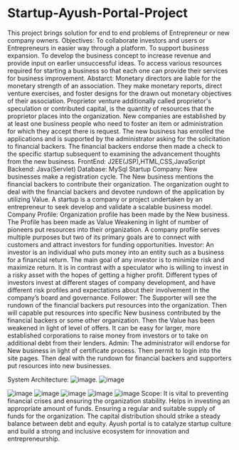 # Startup-Ayush-Portal-Project
This project brings solution for end to end problems of Entrepreneur or new company owners.
Objectives:
To collaborate investors and users or Entrepreneurs in easier way through a platform.
To support business expansion.
To  develop  the  business  concept  to  increase  revenue and provide input on earlier unsuccessful ideas.
To  access  various  resources  required  for  starting  a business so that each one can provide their services for business improvement.
Abstarct:
Monetary directors are liable for the monetary strength of an  association.  They  make  monetary  reports,  direct venture  exercises,  and  foster  designs  for  the  drawn  out monetary   objectives   of   their   association.   Proprietor venture  additionally  called  proprietor's  speculation  or contributed  capital,  is  the  quantity  of  resources  that  the proprietor  places  into  the  organization.  New  companies are established by at least one business people who need to foster an item or administration for which they accept there  is  request.  The  new  business  has  enrolled  the applications  and  is supported  by  the administrator  asking  for the solicitation to financial backers. The financial backers endorse then made a check to the specific startup subsequent to examining the advancement thoughts from the new business.
FrontEnd: J2EE(JSP),HTML,CSS,JavaScript
Backend: Java(Servlet)
Database: MySql
Startup Company:
New businesses make a registration cycle.
The New business mentions the financial backers to contribute their organization.
The  organization  ought  to  deal  with  the  financial backers  and  devotee  rundown  of  the  application  by utilizing Value.
A  startup  is  a  company  or  project  undertaken  by  an entrepreneur to seek develop and validate a scalable business model.
Company Profile:
Organization  profile  has  been  made  by  the  New business.
The Profile has been made as Value Weakening in light of  number  of  pioneers  put  resources  into  their organization.
A company profile serves multiple purposes but two of its  primary  goals  are  to  connect  with  customers  and attract investors for funding opportunities.
Investor:
An  investor  is  an  individual  who  puts  money  into  an entity such as a business for a financial return.
The  main  goal  of  any  investor  is  to  minimize  risk  and maximize return.
It  is  in  contrast  with  a  speculator  who  is  willing  to invest  in  a  risky  asset  with  the  hopes  of  getting  a higher profit.
Different  types  of  investors  invest  at  different  stages of  company  development,  and  have  different  risk profiles  and  expectations  about  their  involvement  in the company’s board and governance.
Follower:
The	Supporter	will	see	the	rundown	of the financial backers put resources into the organization.
Then  will  capable  put  resources  into  specific  New business contributed by the financial backers or some other organization.
Then the Value has been weakened in light of level of offers.
It   can   be   easy   for   larger,   more   established corporations  to  raise  money  from  investors  or  to  take on additional debt from their lenders.
Admin:
The administrator will endorse for New business in light of certificate process.
Then permit to login into the site pages.
Then	deal	with	the	rundown	for	financial	backers	and supporters put resources into new businesses.

System Architecture:
![image](https://github.com/s-yogitha/Startup-Ayush-Portal-Project/assets/85732528/f5d43094-3388-41e2-ac3e-a9061fbaa797).
![image](https://github.com/s-yogitha/Startup-Ayush-Portal-Project/assets/85732528/9fdcfaef-5fb6-4fd0-93e6-2c8edb22fba2)

![image](https://github.com/s-yogitha/Startup-Ayush-Portal-Project/assets/85732528/ae219d74-e6fe-4241-ba32-1037631334b1)
![image](https://github.com/s-yogitha/Startup-Ayush-Portal-Project/assets/85732528/3c9eee8c-a752-4874-aece-263281c705c8)
![image](https://github.com/s-yogitha/Startup-Ayush-Portal-Project/assets/85732528/5664758d-8065-4965-97a3-8394dfb50cbc)
![image](https://github.com/s-yogitha/Startup-Ayush-Portal-Project/assets/85732528/05af68b3-2122-4cea-90b5-9ad56a6f0387)
![image](https://github.com/s-yogitha/Startup-Ayush-Portal-Project/assets/85732528/133e6fe5-8cd8-452c-8195-d8d1c2554936)
Scope:
It  is  vital  to  preventing  financial  crises  and  ensuring the organization stability.
Helps in investing an appropriate amount of funds.
Ensuring a regular and suitable supply of funds for the organization.
The capital distribution should strike a steady balance between debt and equity.
Ayush portal is to catalyze startup culture and build a strong  and  inclusive  ecosystem  for  innovation  and entrepreneurship.










